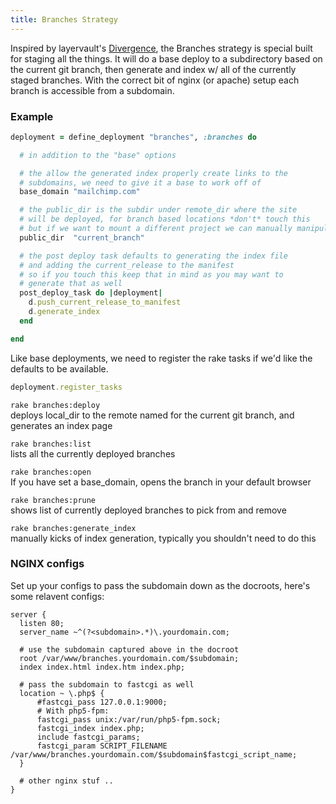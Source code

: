 ```yaml
---
title: Branches Strategy
---
```


Inspired by layervault's [Divergence](http://cosmos.layervault.com/divergence.html), the Branches strategy is special built for staging all the things. It will do a base deploy to a subdirectory based on the current git branch, then generate and index w/ all of the currently staged branches. With the correct bit of nginx (or apache) setup each branch is accessible from a subdomain.

### Example

```ruby
deployment = define_deployment "branches", :branches do

  # in addition to the "base" options

  # the allow the generated index properly create links to the
  # subdomains, we need to give it a base to work off of
  base_domain "mailchimp.com"

  # the public_dir is the subdir under remote_dir where the site
  # will be deployed, for branch based locations *don't* touch this
  # but if we want to mount a different project we can manually manipulate this
  public_dir  "current_branch"

  # the post deploy task defaults to generating the index file
  # and adding the current_release to the manifest
  # so if you touch this keep that in mind as you may want to
  # generate that as well
  post_deploy_task do |deployment|
    d.push_current_release_to_manifest
    d.generate_index
  end

end
```

Like base deployments, we need to register the rake tasks if we'd like the defaults to be available.

```ruby
deployment.register_tasks
```

`rake branches:deploy`  
deploys local_dir to the remote named for the current git branch, and generates an index page

`rake branches:list`  
lists all the currently deployed branches

`rake branches:open`  
If you have set a base_domain, opens the branch in your default browser

`rake branches:prune`  
shows list of currently deployed branches to pick from and remove

`rake branches:generate_index`  
manually kicks of index generation, typically you shouldn't need to do this


### NGINX configs

Set up your configs to pass the subdomain down as the docroots, here's some relavent configs:

```nginx
server {
  listen 80;
  server_name ~^(?<subdomain>.*)\.yourdomain.com;

  # use the subdomain captured above in the docroot
  root /var/www/branches.yourdomain.com/$subdomain;
  index index.html index.htm index.php;

  # pass the subdomain to fastcgi as well
  location ~ \.php$ {
      #fastcgi_pass 127.0.0.1:9000;
      # With php5-fpm:
      fastcgi_pass unix:/var/run/php5-fpm.sock;
      fastcgi_index index.php;
      include fastcgi_params;
      fastcgi_param SCRIPT_FILENAME /var/www/branches.yourdomain.com/$subdomain$fastcgi_script_name;
  }

  # other nginx stuf ..
}
```
